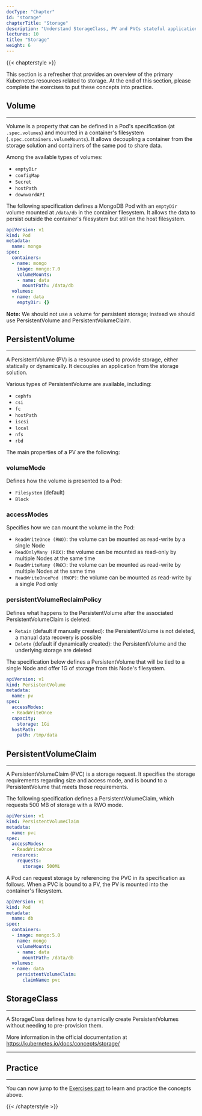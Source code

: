 ```yaml
---
docType: "Chapter"
id: "storage"
chapterTitle: "Storage"
description: "Understand StorageClass, PV and PVCs stateful applications."
lectures: 10
title: "Storage"
weight: 6
---
```


{{< chapterstyle >}}

<p>This section is a refresher that provides an overview of the primary Kubernetes resources related to storage. At the end of this section, please complete the exercises to put these concepts into practice.</p>

<h2>Volume</h2>
<hr>

<p>Volume is a property that can be defined in a Pod's specification (at <code>.spec.volumes</code>) and mounted in a container's filesystem (<code>.spec.containers.volumeMounts</code>). It allows decoupling a container from the storage solution and containers of the same pod to share data.</p>

<p>Among the available types of volumes:</p>

<ul>
<li><code>emptyDir</code></li>
<li><code>configMap</code></li>
<li><code>Secret</code></li>
<li><code>hostPath</code></li>
<li><code>downwardAPI</code></li>
</ul>

<p>The following specification defines a MongoDB Pod with an <code>emptyDir</code> volume mounted at <code>/data/db</code> in the container filesystem. It allows the data to persist outside the container's filesystem but still on the host filesystem.</p>

```yaml
apiVersion: v1
kind: Pod
metadata:
  name: mongo
spec:
  containers:
  - name: mongo
    image: mongo:7.0
    volumeMounts:
    - name: data
      mountPath: /data/db
  volumes:
  - name: data
    emptyDir: {}
```

<p><strong>Note:</strong> We should not use a volume for persistent storage; instead we should use PersistentVolume and PersistentVolumeClaim.</p>

<h2>PersistentVolume</h2>
<hr>

<p>A PersistentVolume (PV) is a resource used to provide storage, either statically or dynamically. It decouples an application from the storage solution.</p>

<p>Various types of PersistentVolume are available, including:</p>

<ul>
<li><code>cephfs</code></li>
<li><code>csi</code></li>
<li><code>fc</code></li>
<li><code>hostPath</code></li>
<li><code>iscsi</code></li>
<li><code>local</code></li>
<li><code>nfs</code></li>
<li><code>rbd</code></li>
</ul>

<p>The main properties of a PV are the following:</p>

<h3>volumeMode</h3>
<p>Defines how the volume is presented to a Pod:</p>
<ul>
<li><code>Filesystem</code> (default)</li>
<li><code>Block</code></li>
</ul>

<h3>accessModes</h3>
<p>Specifies how we can mount the volume in the Pod:</p>
<ul>
<li><code>ReadWriteOnce (RWO)</code>: the volume can be mounted as read-write by a single Node</li>
<li><code>ReadOnlyMany (ROX)</code>: the volume can be mounted as read-only by multiple Nodes at the same time</li>
<li><code>ReadWriteMany (RWX)</code>: the volume can be mounted as read-write by multiple Nodes at the same time</li>
<li><code>ReadWriteOncePod (RWOP)</code>: the volume can be mounted as read-write by a single Pod only</li>
</ul>

<h3>persistentVolumeReclaimPolicy</h3>
<p>Defines what happens to the PersistentVolume after the associated PersistentVolumeClaim is deleted:</p>
<ul>
<li><code>Retain</code> (default if manually created): the PersistentVolume is not deleted, a manual data recovery is possible</li>
<li><code>Delete</code> (default if dynamically created): the PersistentVolume and the underlying storage are deleted</li>
</ul>

<p>The specification below defines a PersistentVolume that will be tied to a single Node and offer 1G of storage from this Node's filesystem.</p>

```yaml
apiVersion: v1
kind: PersistentVolume
metadata:
  name: pv
spec:
  accessModes:
  - ReadWriteOnce
  capacity:
    storage: 1Gi
  hostPath:
    path: /tmp/data
```

<h2>PersistentVolumeClaim</h2>
<hr>

<p>A PersistentVolumeClaim (PVC) is a storage request. It specifies the storage requirements regarding size and access mode, and is bound to a PersistentVolume that meets those requirements.</p>

<p>The following specification defines a PersistentVolumeClaim, which requests 500 MB of storage with a RWO mode.</p>

```yaml
apiVersion: v1
kind: PersistentVolumeClaim
metadata:
  name: pvc
spec:
  accessModes:
  - ReadWriteOnce
  resources:
    requests:
      storage: 500Mi
```

<p>A Pod can request storage by referencing the PVC in its specification as follows. When a PVC is bound to a PV, the PV is mounted into the container's filesystem.</p>

```yaml
apiVersion: v1
kind: Pod
metadata:
  name: db
spec:
  containers:
  - image: mongo:5.0
    name: mongo
    volumeMounts:
    - name: data
      mountPath: /data/db
  volumes:
  - name: data
    persistentVolumeClaim:
      claimName: pvc
```

<h2>StorageClass</h2>
<hr>

<p>A StorageClass defines how to dynamically create PersistentVolumes without needing to pre-provision them.</p>

<p>More information in the official documentation at <a href="https://kubernetes.io/docs/concepts/storage/">https://kubernetes.io/docs/concepts/storage/</a></p>

---

<h2>Practice</h2>
<hr>

<p>You can now jump to the <a href="./exercises/">Exercises part</a> to learn and practice the concepts above.</p>

{{< /chapterstyle >}}